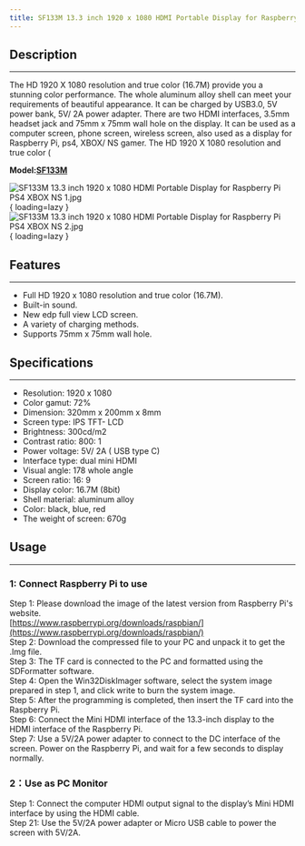 ```yaml
---
title: SF133M 13.3 inch 1920 x 1080 HDMI Portable Display for Raspberry Pi/ PS4/ XBOX/ NS
---
```


## Description
-----------

The HD 1920 X 1080 resolution and true color (16.7M) provide you a stunning color performance. The whole aluminum alloy shell can meet your requirements of beautiful appearance. It can be charged by USB3.0, 5V power bank, 5V/ 2A power adapter. There are two HDMI interfaces, 3.5mm headset jack and 75mm x 75mm wall hole on the display. It can be used as a computer screen, phone screen, wireless screen, also used as a display for Raspberry Pi, ps4, XBOX/ NS gamer. 
The HD 1920 X 1080 resolution and true color (

**Model:[SF133M](https://www.elecrow.com/13-3-inch-1920-x-1080-hdmi-portable-display-for-raspberry-pi-ps4-xbox-ns.html)**

![SF133M 13.3 inch 1920 x 1080 HDMI Portable Display for Raspberry Pi PS4 XBOX NS 1.jpg](https://wiki.elecrow.com/images/thumb/4/4c/SF133M_13.3_inch_1920_x_1080_HDMI_Portable_Display_for_Raspberry_Pi_PS4_XBOX_NS_1.jpg/600px-SF133M_13.3_inch_1920_x_1080_HDMI_Portable_Display_for_Raspberry_Pi_PS4_XBOX_NS_1.jpg){ loading=lazy }
![SF133M 13.3 inch 1920 x 1080 HDMI Portable Display for Raspberry Pi PS4 XBOX NS 2.jpg](https://wiki.elecrow.com/images/thumb/c/c1/SF133M_13.3_inch_1920_x_1080_HDMI_Portable_Display_for_Raspberry_Pi_PS4_XBOX_NS_2.jpg/600px-SF133M_13.3_inch_1920_x_1080_HDMI_Portable_Display_for_Raspberry_Pi_PS4_XBOX_NS_2.jpg){ loading=lazy }

## Features
--------

- Full HD 1920 x 1080 resolution and true color (16.7M).
- Built-in sound.
- New edp full view LCD screen.
- A variety of charging methods.
- Supports 75mm x 75mm wall hole.

## Specifications
--------------

- Resolution: 1920 x 1080
- Color gamut: 72%
- Dimension: 320mm x 200mm x 8mm
- Screen type: IPS TFT- LCD
- Brightness: 300cd/m2
- Contrast ratio: 800: 1
- Power voltage: 5V/ 2A ( USB type C)
- Interface type: dual mini HDMI
- Visual angle: 178 whole angle
- Screen ratio: 16: 9
- Display color: 16.7M (8bit)
- Shell material: aluminum alloy
- Color: black, blue, red
- The weight of screen: 670g

## Usage
-----

### **1: Connect Raspberry Pi to use**

Step 1: Please download the image of the latest version from Raspberry Pi's website.  
[https://www.raspberrypi.org/downloads/raspbian/](https://www.raspberrypi.org/downloads/raspbian/)  
Step 2: Download the compressed file to your PC and unpack it to get the .Img file.  
Step 3: The TF card is connected to the PC and formatted using the SDFormatter software.   
Step 4: Open the Win32DiskImager software, select the system image prepared in step 1, and click write to burn the system image.  
Step 5: After the programming is completed, then insert the TF card into the Raspberry Pi.  
Step 6: Connect the Mini HDMI interface of the 13.3-inch display to the HDMI interface of the Raspberry Pi.  
Step 7: Use a 5V/2A power adapter to connect to the DC interface of the screen. Power on the Raspberry Pi, and wait for a few seconds to display normally.

### **2：Use as PC Monitor**

Step 1: Connect the computer HDMI output signal to the display’s Mini HDMI interface by using the HDMI cable.   
Step 21: Use the 5V/2A power adapter or Micro USB cable to power the screen with 5V/2A.